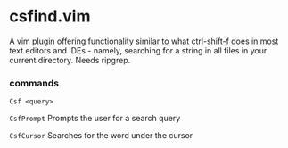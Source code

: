 # csfind.vim

A vim plugin offering functionality similar to what ctrl-shift-f does in most text editors and IDEs - namely, searching for a string in all files in your current directory. Needs ripgrep.

### commands

`Csf <query>`

`CsfPrompt` 
Prompts the user for a search query

`CsfCursor` 
Searches for the word under the cursor

